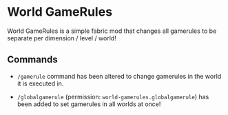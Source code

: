 # World GameRules
World GameRules is a simple fabric mod that changes all gamerules to be separate per dimension / level / world!

## Commands
- `/gamerule` command has been altered to change gamerules in the world it is executed in.

- `/globalgamerule` (permission: `world-gamerules.globalgamerule`) has been added to set gamerules in all worlds at once!